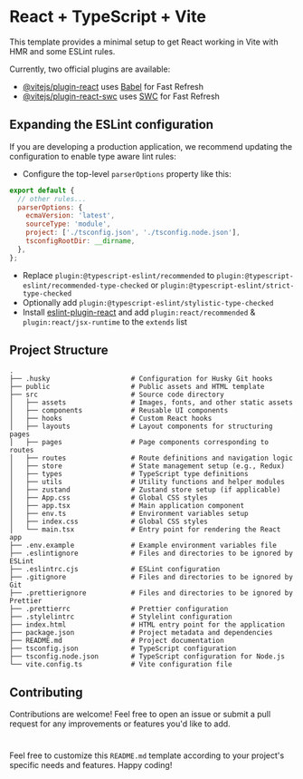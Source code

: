 # React + TypeScript + Vite

This template provides a minimal setup to get React working in Vite with HMR and some ESLint rules.

Currently, two official plugins are available:

- [@vitejs/plugin-react](https://github.com/vitejs/vite-plugin-react/blob/main/packages/plugin-react/README.md) uses [Babel](https://babeljs.io/) for Fast Refresh
- [@vitejs/plugin-react-swc](https://github.com/vitejs/vite-plugin-react-swc) uses [SWC](https://swc.rs/) for Fast Refresh

## Expanding the ESLint configuration

If you are developing a production application, we recommend updating the configuration to enable type aware lint rules:

- Configure the top-level `parserOptions` property like this:

```js
export default {
  // other rules...
  parserOptions: {
    ecmaVersion: 'latest',
    sourceType: 'module',
    project: ['./tsconfig.json', './tsconfig.node.json'],
    tsconfigRootDir: __dirname,
  },
};
```

- Replace `plugin:@typescript-eslint/recommended` to `plugin:@typescript-eslint/recommended-type-checked` or `plugin:@typescript-eslint/strict-type-checked`
- Optionally add `plugin:@typescript-eslint/stylistic-type-checked`
- Install [eslint-plugin-react](https://github.com/jsx-eslint/eslint-plugin-react) and add `plugin:react/recommended` & `plugin:react/jsx-runtime` to the `extends` list

## Project Structure

```
.
├── .husky                    # Configuration for Husky Git hooks
├── public                    # Public assets and HTML template
├── src                       # Source code directory
│   ├── assets                # Images, fonts, and other static assets
│   ├── components            # Reusable UI components
│   ├── hooks                 # Custom React hooks
│   ├── layouts               # Layout components for structuring pages
│   ├── pages                 # Page components corresponding to routes
│   ├── routes                # Route definitions and navigation logic
│   ├── store                 # State management setup (e.g., Redux)
│   ├── types                 # TypeScript type definitions
│   ├── utils                 # Utility functions and helper modules
│   ├── zustand               # Zustand store setup (if applicable)
│   ├── App.css               # Global CSS styles
│   ├── app.tsx               # Main application component
│   ├── env.ts                # Environment variables setup
│   ├── index.css             # Global CSS styles
│   └── main.tsx              # Entry point for rendering the React app
├── .env.example              # Example environment variables file
├── .eslintignore             # Files and directories to be ignored by ESLint
├── .eslintrc.cjs             # ESLint configuration
├── .gitignore                # Files and directories to be ignored by Git
├── .prettierignore           # Files and directories to be ignored by Prettier
├── .prettierrc               # Prettier configuration
├── .stylelintrc              # Stylelint configuration
├── index.html                # HTML entry point for the application
├── package.json              # Project metadata and dependencies
├── README.md                 # Project documentation
├── tsconfig.json             # TypeScript configuration
├── tsconfig.node.json        # TypeScript configuration for Node.js
└── vite.config.ts            # Vite configuration file
```

## Contributing

Contributions are welcome! Feel free to open an issue or submit a pull request for any improvements or features you'd like to add.

#

Feel free to customize this `README.md` template according to your project's specific needs and features. Happy coding!
